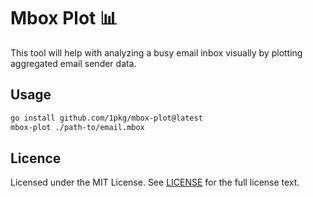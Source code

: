 # Mbox Plot 📊

This tool will help with analyzing a busy email inbox visually by plotting aggregated email sender data.

## Usage

```bash
go install github.com/1pkg/mbox-plot@latest
mbox-plot ./path-to/email.mbox
```

## Licence

Licensed under the MIT License.
See [LICENSE](LICENSE) for the full license text.
